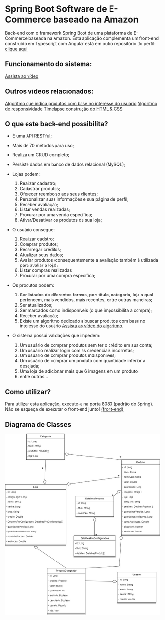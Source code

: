# Spring Boot Software de E-Commerce baseado na Amazon
Back-end com o framework Spring Boot de uma plataforma de E-Commerce baseada na Amazon. Esta aplicação complementa um front-end construído em Typescript com Angular está em outro repositório do perfil: [clique aqui!](https://github.com/YuriKevin/Angular_E-Commerce)  

## Funcionamento do sistema: 
[Assista ao vídeo](https://www.youtube.com/watch?v=-Amu7M3hCvQ)

## Outros vídeos relacionados:
[Algoritmo que indica produtos com base no interesse do usuário](https://www.youtube.com/watch?v=GqyikTsfetY)
[Algoritmo de responsividade](https://www.youtube.com/watch?v=VdYWJJz7kg4)
[Timelapse construção do HTML & CSS](https://www.youtube.com/watch?v=Tjv2n7l7SxY)

## O que este back-end possibilita?
- É uma API RESTful;
- Mais de 70 métodos para uso;
- Realiza um CRUD completo;
- Persiste dados em banco de dados relacional (MySQL);
- Lojas podem:
    1. Realizar cadastro;
    2. Cadastrar produtos;
    3. Oferecer reembolso aos seus clientes;
    4. Personalizar suas informações e sua página de perfil;
    5. Receber avaliação;
    6. Listar vendas realizadas;
    7. Procurar por uma venda específica;
    8. Ativar/Desativar os produtos de sua loja;
       
- O usuário consegue:
    1. Realizar cadstro;
    2. Comprar produtos;
    3. Recarregar créditos;
    4. Atualizar seus dados;
    5. Avaliar produtos (consequentemente a avaliação também é utilizada para avaliar a loja);
    6. Listar compras realizadas
    7. Procurar por uma compra específica;

- Os produtos podem:
    1. Ser listados de diferentes formas, por: titulo, categoria, loja a qual pertencem, mais vendidos, mais recentes, entre outras maneiras;
    2. Ser atualizados;
    3. Ser marcados como indisponíveis (o que impossibilita a compra);
    4. Receber avaliação;
    5. Existe um algoritmo dedicado a buscar produtos com base no interesse do usuário [Assista ao vídeo do algoritmo](https://www.youtube.com/watch?v=GqyikTsfetY).

- O sistema possui validações que impedem:
     1. Um usuário de comprar produtos sem ter o crédito em sua conta;
     2. Um usuário realizar login com as credenciais incorretas;
     3. Um usuário de comprar produtos indisponíveis;
     4. Um usuário de comprar um produto com quantidade inferior a desejada;
     5. Uma loja de adicionar mais que 6 imagens em um produto;
     6. entre outras...

## Como utilizar?
Para utilizar esta aplicação, execute-a na porta 8080 (padrão do Spring).  
Não se esqueça de executar o front-end junto! [(front-end)](https://github.com/YuriKevin/Angular_E-Commerce)

## Diagrama de Classes
![Diagrama de classes](diagrama.jpg)

